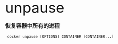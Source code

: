 <font size=8 >unpause</font>
<br/>
<br/>
<font size=4>**恢复容器中所有的进程**</font>
<br/>
<br/>
<code> docker unpause [OPTIONS] CONTAINER [CONTAINER...]<br/>
</code>